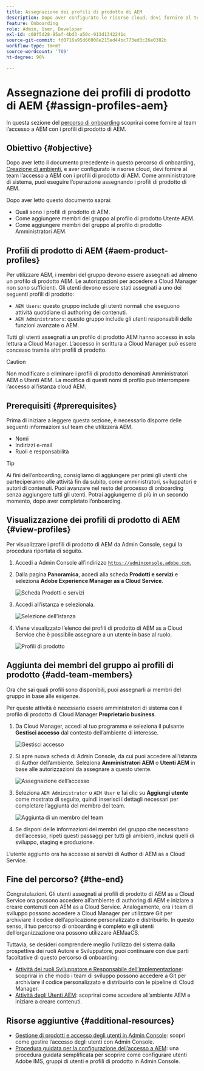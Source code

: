 ```yaml
---
title: Assegnazione dei profili di prodotto di AEM
description: Dopo aver configurato le risorse cloud, devi fornire al team l’accesso a AEM tramite i profili di prodotto di AEM.
feature: Onboarding
role: Admin, User, Developer
exl-id: c00f5d28-85af-4bd3-a50c-913d1342241c
source-git-commit: fd0716a95d66908e215ed44bc773ed3c26e0382b
workflow-type: tm+mt
source-wordcount: '769'
ht-degree: 96%

---
```


# Assegnazione dei profili di prodotto di AEM {#assign-profiles-aem}

In questa sezione del [percorso di onboarding](overview.md) scoprirai come fornire al team l’accesso a AEM con i profili di prodotto di AEM.

## Obiettivo {#objective}

Dopo aver letto il documento precedente in questo percorso di onboarding, [Creazione di ambienti,](create-environments.md) e aver configurato le risorse cloud, devi fornire al team l’accesso a AEM con i profili di prodotto di AEM. Come amministratore di sistema, puoi eseguire l’operazione assegnando i profili di prodotto di AEM.

Dopo aver letto questo documento saprai:

* Quali sono i profili di prodotto di AEM.
* Come aggiungere membri del gruppo al profilo di prodotto Utente AEM.
* Come aggiungere membri del gruppo al profilo di prodotto Amministratori AEM.

## Profili di prodotto di AEM {#aem-product-profiles}

Per utilizzare AEM, i membri del gruppo devono essere assegnati ad almeno un profilo di prodotto AEM. Le autorizzazioni per accedere a Cloud Manager non sono sufficienti. Gli utenti devono essere stati assegnati a uno dei seguenti profili di prodotto:

* `AEM Users`: questo gruppo include gli utenti normali che eseguono attività quotidiane di authoring dei contenuti.
* `AEM Administrators`: questo gruppo include gli utenti responsabili delle funzioni avanzate o AEM.

Tutti gli utenti assegnati a un profilo di prodotto AEM hanno accesso in sola lettura a Cloud Manager. L’accesso in scrittura a Cloud Manager può essere concesso tramite altri profili di prodotto.

>[!CAUTION]
>
>Non modificare o eliminare i profili di prodotto denominati Amministratori AEM o Utenti AEM. La modifica di questi nomi di profilo può interrompere l’accesso all’istanza cloud AEM.

## Prerequisiti {#prerequisites}

Prima di iniziare a leggere questa sezione, è necessario disporre delle seguenti informazioni sul team che utilizzerà AEM.

* Nomi
* Indirizzi e-mail
* Ruoli e responsabilità

>[!TIP]
>
>Ai fini dell’onboarding, consigliamo di aggiungere per primi gli utenti che parteciperanno alle attività fin da subito, come amministratori, sviluppatori e autori di contenuti. Puoi avanzare nel resto del processo di onboarding senza aggiungere tutti gli utenti. Potrai aggiungerne di più in un secondo momento, dopo aver completato l’onboarding.

## Visualizzazione dei profili di prodotto di AEM {#view-profiles}

Per visualizzare i profili di prodotto di AEM da Admin Console, segui la procedura riportata di seguito.

1. Accedi a Admin Console all’indirizzo [`https://adminconsole.adobe.com`.](https://adminconsole.adobe.com)

1. Dalla pagina **Panoramica**, accedi alla scheda **Prodotti e servizi** e seleziona **Adobe Experience Manager as a Cloud Service**.

   ![Scheda Prodotti e servizi](/help/journey-onboarding/assets/assign-team1.png)

1. Accedi all’istanza e selezionala.

   ![Selezione dell’istanza](/help/journey-onboarding/assets/cloud-profiles-1.png)

1. Viene visualizzato l’elenco dei profili di prodotto di AEM as a Cloud Service che è possibile assegnare a un utente in base al ruolo.

   ![Profili di prodotto](/help/journey-onboarding/assets/cloud-profiles-2.png)

## Aggiunta dei membri del gruppo ai profili di prodotto {#add-team-members}

Ora che sai quali profili sono disponibili, puoi assegnarli ai membri del gruppo in base alle esigenze.

Per queste attività è necessario essere amministratori di sistema con il profilo di prodotto di Cloud Manager **Proprietario business**.

1. Da Cloud Manager, accedi al tuo programma e seleziona il pulsante **Gestisci accesso** dal contesto dell’ambiente di interesse.

   ![Gestisci accesso](/help/journey-onboarding/assets/add-team1.png)

1. Si apre nuova scheda di Admin Console, da cui puoi accedere all’istanza di Author dell’ambiente. Seleziona **Amministratori AEM** o **Utenti AEM** in base alle autorizzazioni da assegnare a questo utente.

   ![Assegnazione dell’accesso](/help/journey-onboarding/assets/add-team2.png)

1. Seleziona `AEM Administrator` o `AEM User` e fai clic su **Aggiungi utente** come mostrato di seguito, quindi inserisci i dettagli necessari per completare l’aggiunta del membro del team.

   ![Aggiunta di un membro del team](/help/journey-onboarding/assets/add-team3.png)

1. Se disponi delle informazioni dei membri del gruppo che necessitano dell’accesso, ripeti questi passaggi per tutti gli ambienti, inclusi quelli di sviluppo, staging e produzione.

L’utente aggiunto ora ha accesso ai servizi di Author di AEM as a Cloud Service.

## Fine del percorso? {#the-end}

Congratulazioni. Gli utenti assegnati ai profili di prodotto di AEM as a Cloud Service ora possono accedere all’ambiente di authoring di AEM e iniziare a creare contenuti con AEM as a Cloud Service. Analogamente, ora i team di sviluppo possono accedere a Cloud Manager per utilizzare Git per archiviare il codice dell’applicazione personalizzato e distribuirlo. In questo senso, il tuo percorso di onboarding è completo e gli utenti dell’organizzazione ora possono utilizzare AEMaaCS.

Tuttavia, se desideri comprendere meglio l’utilizzo del sistema dalla prospettiva dei ruoli Autore e Sviluppatore, puoi continuare con due parti facoltative di questo percorso di onboarding:

* [Attività dei ruoli Sviluppatore e Responsabile dell’implementazione](developers.md): scoprirai in che modo i team di sviluppo possono accedere a Git per archiviare il codice personalizzato e distribuirlo con le pipeline di Cloud Manager.
* [Attività degli Utenti AEM](aem-users.md): scoprirai come accedere all’ambiente AEM e iniziare a creare contenuti.

## Risorse aggiuntive {#additional-resources}

* [Gestione di prodotti e accesso degli utenti in Admin Console](/help/security/ims-support.md#managing-products-and-user-access-in-admin-console): scopri come gestire l’accesso degli utenti con Admin Console.
* [Procedura guidata per la configurazione dell’accesso a AEM](https://experienceleague.adobe.com/docs/experience-manager-learn/cloud-service/accessing/walk-through.html?lang=it): una procedura guidata semplificata per scoprire come configurare utenti Adobe IMS, gruppi di utenti e profili di prodotto in Admin Console.

